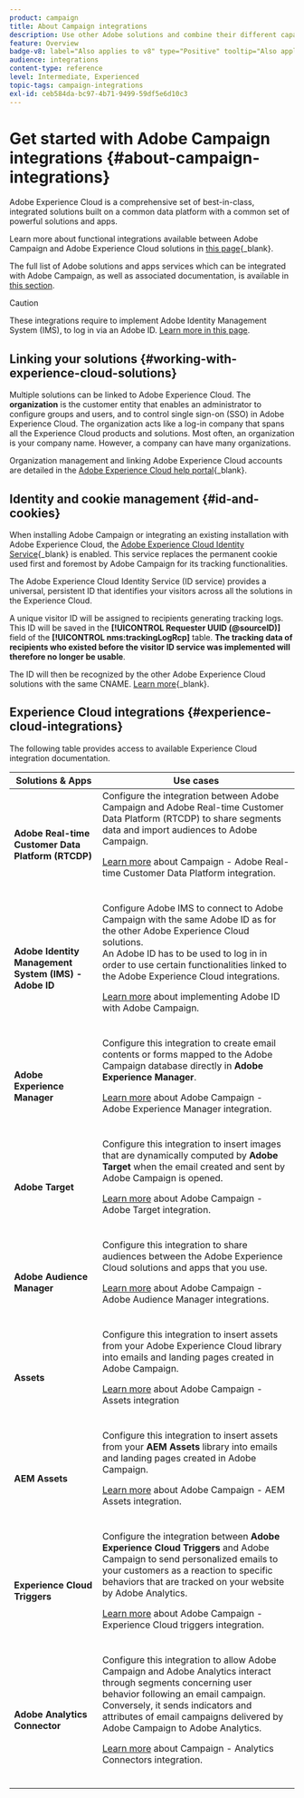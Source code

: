 ```yaml
---
product: campaign
title: About Campaign integrations
description: Use other Adobe solutions and combine their different capabilities with Campaign
feature: Overview
badge-v8: label="Also applies to v8" type="Positive" tooltip="Also applies to Campaign v8"
audience: integrations
content-type: reference
level: Intermediate, Experienced
topic-tags: campaign-integrations
exl-id: ceb584da-bc97-4b71-9499-59df5e6d10c3
---
```

# Get started with Adobe Campaign integrations {#about-campaign-integrations}

Adobe Experience Cloud is a comprehensive set of best-in-class, integrated solutions built on a common data platform with a common set of powerful solutions and apps.

Learn more about functional integrations available between Adobe Campaign and Adobe Experience Cloud solutions in [this page](https://experienceleague.adobe.com/en/docs/core-services/interface/administration/integrations){_blank}. 

The full list of Adobe solutions and apps services which can be integrated with Adobe Campaign, as well as associated documentation, is available in [this section](#experience-cloud-integrations).

>[!CAUTION]
>
>These integrations require to implement Adobe Identity Management System (IMS), to log in via an Adobe ID. [Learn more in this page](../../integrations/using/about-adobe-id.md).
>

## Linking your solutions {#working-with-experience-cloud-solutions}

Multiple solutions can be linked to Adobe Experience Cloud. The **organization** is the customer entity that enables an administrator to configure groups and users, and to control single sign-on (SSO) in Adobe Experience Cloud. The organization acts like a log-in company that spans all the Experience Cloud products and solutions. Most often, an organization is your company name. However, a company can have many organizations.

Organization management and linking Adobe Experience Cloud accounts are detailed in the [Adobe Experience Cloud help portal](https://experienceleague.adobe.com/en/docs/core-services/interface/administration/organizations){_blank}. 

## Identity and cookie management {#id-and-cookies}

When installing Adobe Campaign or integrating an existing installation with Adobe Experience Cloud, the [Adobe Experience Cloud Identity Service](https://experienceleague.adobe.com/en/docs/id-service/using/home){_blank} is enabled. This service replaces the permanent cookie used first and foremost by Adobe Campaign for its tracking functionalities.

The Adobe Experience Cloud Identity Service (ID service) provides a universal, persistent ID that identifies your visitors across all the solutions in the Experience Cloud.

A unique visitor ID will be assigned to recipients generating tracking logs. This ID will be saved in the **[!UICONTROL Requester UUID (@sourceID)]** field of the **[!UICONTROL nms:trackingLogRcp]** table. **The tracking data of recipients who existed before the visitor ID service was implemented will therefore no longer be usable**.

The ID will then be recognized by the other Adobe Experience Cloud solutions with the same CNAME. [Learn more](https://experienceleague.adobe.com/en/docs/id-service/using/reference/analytics-reference/cname){_blank}.

## Experience Cloud integrations {#experience-cloud-integrations}

The following table provides access to available Experience Cloud integration documentation.

<table> 
 <thead> 
  <tr> 
   <th> Solutions &amp; Apps<br /> </th> 
   <th> Use cases<br /> </th> 
  </tr> 
 </thead> 
 <tbody> 
  <tr> 
   <td> <strong>Adobe Real-time Customer Data Platform (RTCDP)</strong><br /> </td> 
   <td> Configure the integration between Adobe Campaign and Adobe Real-time Customer Data Platform (RTCDP) to share segments data and import audiences to Adobe Campaign.<br /> <p><a href="../../integrations/using/get-started-sources-destinations.md">Learn more</a> about Campaign - Adobe Real-time Customer Data Platform integration.</p><br /> </td> 
  </tr> 
  <tr> 
   <td> <strong>Adobe Identity Management System (IMS) - Adobe ID</strong><br /> </td> 
   <td> Configure Adobe IMS to connect to Adobe Campaign with the same Adobe ID as for the other Adobe Experience Cloud solutions.<br /> An Adobe ID has to be used to log in in order to use certain functionalities linked to the Adobe Experience Cloud integrations.<br /> <p><a href="../../integrations/using/about-adobe-id.md">Learn more</a> about implementing Adobe ID with Adobe Campaign.</p><br /> </td> 
  </tr> 
  <tr> 
   <td> <strong>Adobe Experience Manager</strong><br /> </td> 
   <td> Configure this integration to create email contents or forms mapped to the Adobe Campaign database directly in <strong>Adobe Experience Manager</strong>.<br /> <p><a href="../../integrations/using/about-adobe-experience-manager.md">Learn more</a> about Adobe Campaign - Adobe Experience Manager integration.</p><br /> </td> 
  </tr> 
  <tr> 
   <td> <strong>Adobe Target</strong><br /> </td> 
   <td> Configure this integration to insert images that are dynamically computed by <strong>Adobe Target</strong> when the email created and sent by Adobe Campaign is opened.<br /> <p><a href="../../integrations/using/integrating-with-adobe-target.md">Learn more</a> about Adobe Campaign - Adobe Target integration.</p><br /> </td> 
  </tr> 
  <tr> 
   <td><strong>Adobe Audience Manager</strong><br /> </td> 
   <td> Configure this integration to share audiences between the Adobe Experience Cloud solutions and apps that you use.<br /> <p><a href="../../integrations/using/sharing-audiences-with-adobe-experience-cloud.md">Learn more</a> about Adobe Campaign -  Adobe Audience Manager integrations.</p><br /> </td> 
  </tr> 
  <tr> 
   <td> <strong>Assets</strong><br /> </td> 
   <td> Configure this integration to insert assets from your Adobe Experience Cloud library into emails and landing pages created in Adobe Campaign.<br /> <p><a href="../../integrations/using/configuring-access-to-assets.md#integrating-with-experience-cloud-assets">Learn more</a> about Adobe Campaign - Assets integration</p><br /> </td> 
  </tr> 
  <tr> 
   <td> <strong>AEM Assets</strong><br /> </td> 
   <td> Configure this integration to insert assets from your <strong>AEM Assets</strong> library into emails and landing pages created in Adobe Campaign.<br /> <p><a href="../../integrations/using/configuring-access-to-assets.md#integrating-with-aem-assets">Learn more</a> about Adobe Campaign - AEM Assets integration.</p><br /> </td> 
  </tr> 
  <tr> 
   <td> <strong>Experience Cloud Triggers</strong><br /> </td> 
   <td> Configure the integration between <strong>Adobe Experience Cloud Triggers</strong> and Adobe Campaign to send personalized emails to your customers as a reaction to specific behaviors that are tracked on your website by Adobe Analytics.<br /> <p><a href="about-triggers.md">Learn more</a> about Adobe Campaign - Experience Cloud triggers integration.</p><br /> </td> 
  </tr> 
  <tr> 
   <td> <strong>Adobe Analytics Connector</strong><br /> </td> 
   <td> Configure this integration to allow Adobe Campaign and Adobe Analytics interact through segments concerning user behavior following an email campaign. Conversely, it sends indicators and attributes of email campaigns delivered by Adobe Campaign to Adobe Analytics.<br /> <p><a href="../../integrations/using/gs-aa.md">Learn more</a> about Campaign - Analytics Connectors integration.</p><br /> </td> 
  </tr> 
 </tbody> 
</table>

